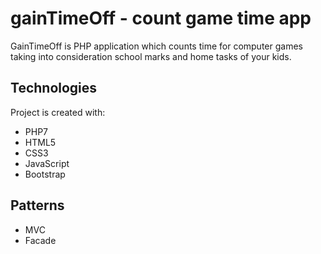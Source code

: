 # gainTimeOff - count game time app
GainTimeOff is PHP application which counts time for computer games taking into consideration school marks and home tasks of your kids.

## Technologies
Project is created with:
* PHP7
* HTML5
* CSS3
* JavaScript
* Bootstrap

## Patterns
* MVC
* Facade
